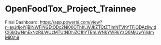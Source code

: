 # OpenFoodTox_Project_Trainnee

Final Dashboard: https://app.powerbi.com/view?r=eyJrIjoiYjBjNWFiNGEtODc2Ni00OThhLWJkZTQtZTlmNTVhYTFjODAzIiwidCI6IjQwNmExNzRiLWUzMTUtNDhiZC1hYTBhLWNkYWRkYzQ0MjUwYiIsImMiOjh9
